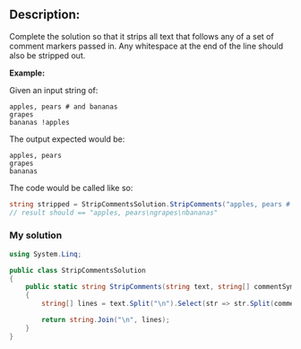 ## Description:
Complete the solution so that it strips all text that follows any of a set of comment markers passed in. Any whitespace at the end of the line should also be stripped out.

**Example:**

Given an input string of:
```
apples, pears # and bananas
grapes
bananas !apples
```
The output expected would be:
```
apples, pears
grapes
bananas
```
The code would be called like so:
```C#
string stripped = StripCommentsSolution.StripComments("apples, pears # and bananas\ngrapes\nbananas !apples", new [] { "#", "!" })
// result should == "apples, pears\ngrapes\nbananas"
```
### My solution
``` C#
using System.Linq;

public class StripCommentsSolution
{
    public static string StripComments(string text, string[] commentSymbols)
    { 
        string[] lines = text.Split("\n").Select(str => str.Split(commentSymbols, 0).First().TrimEnd()).ToArray();

        return string.Join("\n", lines);
    }
}
```
